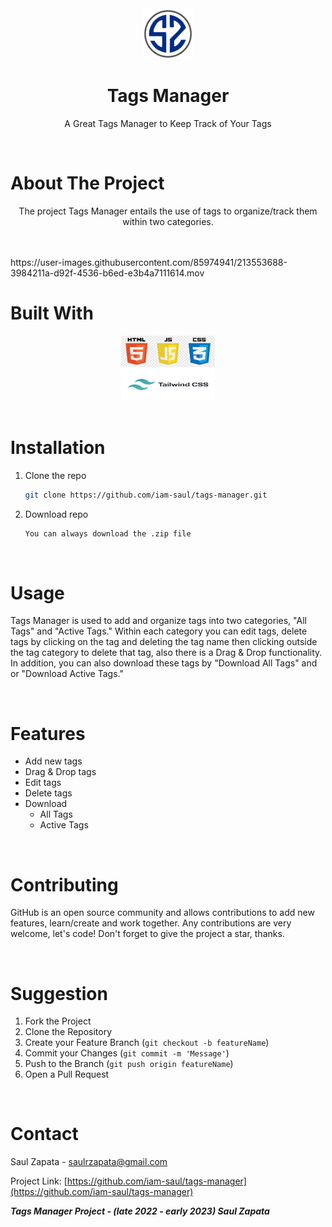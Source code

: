 <!--
*** Thank you for reading the Tags Manager README.md file. 
*** Suggestion that would make this better or add/improve a feature please fork the repo and create a pull request.
*** Don't forget to give the project a star! Thanks!
-->

<!-- LOGO -->

<div align="center">
<br />
  <a href="https://github.com/iam-saul">
    <img src="logoSZ.png" alt="Logo" width="80" height="80">
  </a>

  **<h1 align="center">Tags Manager</h1>**

  <p align="center">
    A Great Tags Manager to Keep Track of Your Tags
    <br />
  </p>
  <br />
</div>

<!-- ABOUT THE PROJECT -->
# About The Project

<div align="center">
  <a href="https://github.com/iam-saul/tags-manager">
  
  </a>
  
  <p align="center">The project Tags Manager entails the use of tags to organize/track them within two categories.
</p>
<br />
<br />
</div>
https://user-images.githubusercontent.com/85974941/213553688-3984211a-d92f-4536-b6ed-e3b4a7111614.mov

# Built With

<div align="center">
  <img src="images/html5-logo-devextreme-multi-purpose-controls-html-javascript-3.jpeg" alt="Logo" width="150" height="50">
  
  <br />

  <img src="images/tailwindcss.png" alt="Logo" width="150" height="50">
  <br />
  <br />
</div>

# Installation

1. Clone the repo
   ```sh
   git clone https://github.com/iam-saul/tags-manager.git
2. Download repo
    ```sh
    You can always download the .zip file
   ```
<br />
   
# Usage

Tags Manager is used to add and organize tags into two categories, "All Tags" and "Active Tags." Within each category you can edit tags, delete tags by clicking on the tag and deleting the tag name then clicking outside the tag category to delete that tag, also there is a Drag & Drop functionality. In addition, you can also download these tags by "Download All Tags" and or "Download Active Tags."

<br />

# Features

- Add new tags
- Drag & Drop tags
- Edit tags
- Delete tags
- Download
    - All Tags
    - Active Tags

<br />

# Contributing

GitHub is an open source community and allows contributions to add new features, learn/create and work together. Any contributions are very welcome, let's code! Don't forget to give the project a star, thanks.

<br />

# Suggestion

1. Fork the Project
2. Clone the Repository
3. Create your Feature Branch (`git checkout -b featureName`)
4. Commit your Changes (`git commit -m 'Message'`)
5. Push to the Branch (`git push origin featureName`)
6. Open a Pull Request

<br />

# Contact

Saul Zapata - saulrzapata@gmail.com

Project Link: [https://github.com/iam-saul/tags-manager](https://github.com/iam-saul/tags-manager)

***Tags Manager Project - (late 2022 - early 2023) Saul Zapata***
